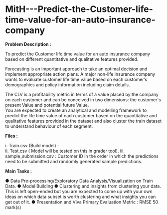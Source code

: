 # MitH---Predict-the-Customer-life-time-value-for-an-auto-insurance-company
<b> Problem Description : </b>

To predict the Customer life time value for an auto insurance company based on different quantitative and qualitative features provided.

Forecasting is an important approach to take an optimal decision and implement appropriate action plans. A major non-life insurance company wants to evaluate customer life time value based on each customer’s demographics and policy information including claim details. 

The CLV is a profitability metric in terms of a value placed by the company on each customer and can be conceived in two dimensions: 
the customer`s present Value and potential future Value.  
You are expected to create an analytical and modelling framework to predict the life time value of each customer based on the quantitative and qualitative features provided in the dataset and also cluster the train dataset to understand behaviour of each segment.  

<b> Files :</b>

i. Train.csv (Build model) -  
ii. Test.csv ( Model will be tested on this in grader tool). 
iii. sample_submission.csv : Customer ID in the order in which the predictions need to be submitted and randomly generated sample predictions.  

<b> Main Tasks : </b>

● Data Pre-processing/Exploratory Data Analysis/Visualization on Train Data. 
● Model Building 
● Clustering and insights from clustering your data. This is left open-ended but you are expected to come up with your own ideas on which data subset is worth clustering and what insights you can get out of it. 
● Presentation and Viva  Primary Evaluation Metric : RMSE  50 mark(s)
